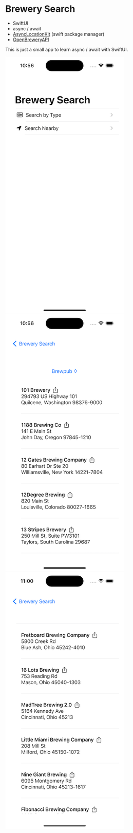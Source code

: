 # Brewery Search

- SwiftUI
- async / await
- [AsyncLocationKit](https://github.com/AsyncSwift/AsyncLocationKit) (swift package manager)
- [OpenBreweryAPI](https://www.openbrewerydb.org/)

This is just a small app to learn async / await with SwiftUI.

![Main Screen](BrewerySearchHome.png)
![Search by Type Screen](BrewerySearchByType.png)
![Search by Location Screen](BrewerySearchByLocation.png)
